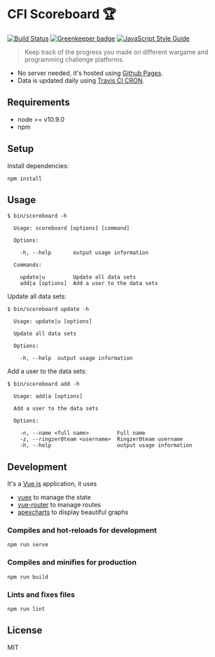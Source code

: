 # CFI Scoreboard :trophy:

[![Build Status](https://travis-ci.org/CFI-UL/scoreboard.svg?branch=master)](https://travis-ci.org/CFI-UL/scoreboard)
[![Greenkeeper badge](https://badges.greenkeeper.io/CFI-UL/scoreboard.svg)](https://greenkeeper.io/)
[![JavaScript Style Guide](https://img.shields.io/badge/code_style-standard-brightgreen.svg)](https://standardjs.com)

> Keep track of the progress you made on different wargame and programming challenge platforms.

- No server needed, it's hosted using [Github Pages](https://pages.github.com/).
- Data is updated daily using [Travis CI CRON](https://docs.travis-ci.com/user/cron-jobs/).

## Requirements

- node >= v10.9.0
- npm

## Setup

Install dependencies:

```shell
npm install
```

## Usage

```
$ bin/scoreboard -h

  Usage: scoreboard [options] [command]

  Options:

    -h, --help       output usage information

  Commands:

    update|u         Update all data sets
    add|a [options]  Add a user to the data sets

```

Update all data sets:

```
$ bin/scoreboard update -h

  Usage: update|u [options]

  Update all data sets

  Options:

    -h, --help  output usage information

```

Add a user to the data sets:

```
$ bin/scoreboard add -h

  Usage: add|a [options]

  Add a user to the data sets

  Options:

    -n, --name <full name>         Full name
    -z, --ringzer0team <username>  Ringzer0team username
    -h, --help                     output usage information

```

## Development

It's a [Vue.js](https://vuejs.org/) application, it uses

- [vuex](https://vuex.vuejs.org/) to manage the state
- [vue-router](https://router.vuejs.org/) to manage routes
- [apexcharts](https://apexcharts.com/) to display beautiful graphs

### Compiles and hot-reloads for development

```
npm run serve
```

### Compiles and minifies for production

```
npm run build
```

### Lints and fixes files

```
npm run lint
```


## License

MIT
